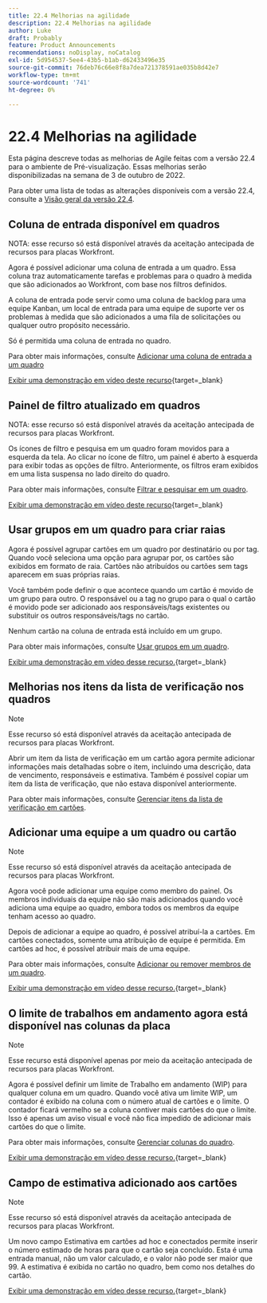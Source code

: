 ```yaml
---
title: 22.4 Melhorias na agilidade
description: 22.4 Melhorias na agilidade
author: Luke
draft: Probably
feature: Product Announcements
recommendations: noDisplay, noCatalog
exl-id: 5d954537-5ee4-43b5-b1ab-d62433496e35
source-git-commit: 76deb76c66e8f8a7dea721378591ae035b8d42e7
workflow-type: tm+mt
source-wordcount: '741'
ht-degree: 0%

---
```


# 22.4 Melhorias na agilidade

Esta página descreve todas as melhorias de Agile feitas com a versão 22.4 para o ambiente de Pré-visualização. Essas melhorias serão disponibilizadas na semana de 3 de outubro de 2022.

Para obter uma lista de todas as alterações disponíveis com a versão 22.4, consulte a [Visão geral da versão 22.4](/help/quicksilver/product-announcements/product-releases/22.4-release-activity/22-4-release-overview.md).

## Coluna de entrada disponível em quadros

NOTA: esse recurso só está disponível através da aceitação antecipada de recursos para placas Workfront.

Agora é possível adicionar uma coluna de entrada a um quadro. Essa coluna traz automaticamente tarefas e problemas para o quadro à medida que são adicionados ao Workfront, com base nos filtros definidos.

A coluna de entrada pode servir como uma coluna de backlog para uma equipe Kanban, um local de entrada para uma equipe de suporte ver os problemas à medida que são adicionados a uma fila de solicitações ou qualquer outro propósito necessário.

Só é permitida uma coluna de entrada no quadro.

Para obter mais informações, consulte [Adicionar uma coluna de entrada a um quadro](/help/quicksilver/agile/use-boards-agile-planning-tools/add-intake-column-to-board.md)

[Exibir uma demonstração em vídeo deste recurso](https://video.tv.adobe.com/v/3412867/){target=_blank}

## Painel de filtro atualizado em quadros

NOTA: esse recurso só está disponível através da aceitação antecipada de recursos para placas Workfront.

Os ícones de filtro e pesquisa em um quadro foram movidos para a esquerda da tela. Ao clicar no ícone de filtro, um painel é aberto à esquerda para exibir todas as opções de filtro. Anteriormente, os filtros eram exibidos em uma lista suspensa no lado direito do quadro.

Para obter mais informações, consulte [Filtrar e pesquisar em um quadro](/help/quicksilver/agile/get-started-with-boards/filter-search-in-board.md).

[Exibir uma demonstração em vídeo deste recurso](https://video.tv.adobe.com/v/3412868/){target=_blank}

## Usar grupos em um quadro para criar raias

Agora é possível agrupar cartões em um quadro por destinatário ou por tag. Quando você seleciona uma opção para agrupar por, os cartões são exibidos em formato de raia. Cartões não atribuídos ou cartões sem tags aparecem em suas próprias raias.

Você também pode definir o que acontece quando um cartão é movido de um grupo para outro. O responsável ou a tag no grupo para o qual o cartão é movido pode ser adicionado aos responsáveis/tags existentes ou substituir os outros responsáveis/tags no cartão.

Nenhum cartão na coluna de entrada está incluído em um grupo.

Para obter mais informações, consulte [Usar grupos em um quadro](/help/quicksilver/agile/use-boards-agile-planning-tools/group-cards-on-board.md).

[Exibir uma demonstração em vídeo desse recurso.](https://video.tv.adobe.com/v/3412869/){target=_blank}

## Melhorias nos itens da lista de verificação nos quadros

>[!NOTE]
>
>Esse recurso só está disponível através da aceitação antecipada de recursos para placas Workfront.

Abrir um item da lista de verificação em um cartão agora permite adicionar informações mais detalhadas sobre o item, incluindo uma descrição, data de vencimento, responsáveis e estimativa. Também é possível copiar um item da lista de verificação, que não estava disponível anteriormente.

Para obter mais informações, consulte [Gerenciar itens da lista de verificação em cartões](/help/quicksilver/agile/get-started-with-boards/manage-checklist-items.md).

## Adicionar uma equipe a um quadro ou cartão

>[!NOTE]
>
>Esse recurso só está disponível através da aceitação antecipada de recursos para placas Workfront.

Agora você pode adicionar uma equipe como membro do painel. Os membros individuais da equipe não são mais adicionados quando você adiciona uma equipe ao quadro, embora todos os membros da equipe tenham acesso ao quadro.

Depois de adicionar a equipe ao quadro, é possível atribuí-la a cartões. Em cartões conectados, somente uma atribuição de equipe é permitida. Em cartões ad hoc, é possível atribuir mais de uma equipe.

Para obter mais informações, consulte [Adicionar ou remover membros de um quadro](/help/quicksilver/agile/get-started-with-boards/add-members-to-board.md).

[Exibir uma demonstração em vídeo desse recurso.](https://video.tv.adobe.com/v/3412870/){target=_blank}

## O limite de trabalhos em andamento agora está disponível nas colunas da placa

>[!NOTE]
>
>Esse recurso está disponível apenas por meio da aceitação antecipada de recursos para placas Workfront.

Agora é possível definir um limite de Trabalho em andamento (WIP) para qualquer coluna em um quadro. Quando você ativa um limite WIP, um contador é exibido na coluna com o número atual de cartões e o limite. O contador ficará vermelho se a coluna contiver mais cartões do que o limite. Isso é apenas um aviso visual e você não fica impedido de adicionar mais cartões do que o limite.

Para obter mais informações, consulte [Gerenciar colunas do quadro](/help/quicksilver/agile/get-started-with-boards/manage-board-columns.md).

[Exibir uma demonstração em vídeo desse recurso.](https://video.tv.adobe.com/v/3412871/){target=_blank}

## Campo de estimativa adicionado aos cartões

>[!NOTE]
>
>Esse recurso só está disponível através da aceitação antecipada de recursos para placas Workfront.

Um novo campo Estimativa em cartões ad hoc e conectados permite inserir o número estimado de horas para que o cartão seja concluído. Esta é uma entrada manual, não um valor calculado, e o valor não pode ser maior que 99. A estimativa é exibida no cartão no quadro, bem como nos detalhes do cartão.

[Exibir uma demonstração em vídeo desse recurso.](https://video.tv.adobe.com/v/3412872/){target=_blank}